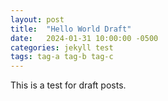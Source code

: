 ```yaml
---
layout: post
title:  "Hello World Draft"
date:   2024-01-31 10:00:00 -0500
categories: jekyll test
tags: tag-a tag-b tag-c
---
```

This is a test for draft posts.
